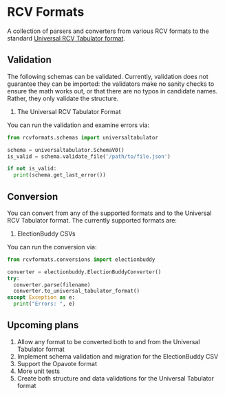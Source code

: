 # RCV Formats
A collection of parsers and converters from various RCV formats to the standard [Universal RCV Tabulator format](https://www.rankedchoicevoting.org/universal_rcv_tabulator).

## Validation
The following schemas can be validated. Currently, validation does not guarantee they can be imported: the validators make no sanity checks to ensure the math works out, or that there are no typos in candidate names. Rather, they only validate the structure.

1. The Universal RCV Tabulator Format

You can run the validation and examine errors via:
```python
from rcvformats.schemas import universaltabulator

schema = universaltabulator.SchemaV0()
is_valid = schema.validate_file('/path/to/file.json')

if not is_valid:
  print(schema.get_last_error())
```

## Conversion
You can convert from any of the supported formats and to the Universal RCV Tabulator format. The currently supported formats are:
1. ElectionBuddy CSVs

You can run the conversion via:

```python
from rcvformats.conversions import electionbuddy

converter = electionbuddy.ElectionBuddyConverter()
try:
  converter.parse(filename)
  converter.to_universal_tabulator_format()
except Exception as e:
  print("Errors: ", e)
```

## Upcoming plans
1. Allow any format to be converted both to and from the Universal Tabulator format
2. Implement schema validation and migration for the ElectionBuddy CSV
3. Support the Opavote format
4. More unit tests
5. Create both structure and data validations for the Universal Tabulator format
